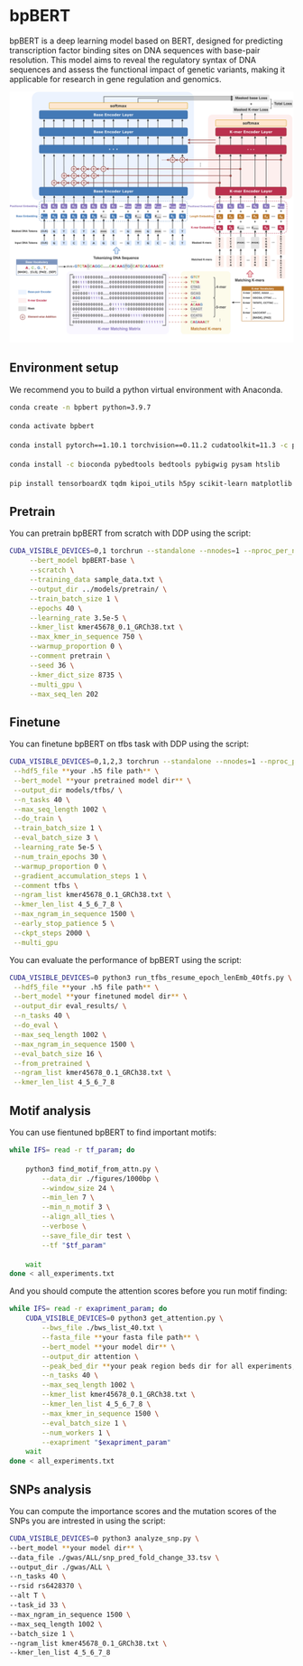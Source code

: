 # bpBERT

bpBERT is a deep learning model based on BERT, designed for predicting transcription factor binding sites on DNA sequences with base-pair resolution. This model aims to reveal the regulatory syntax of DNA sequences and assess the functional impact of genetic variants, making it applicable for research in gene regulation and genomics.

![bpBERT Model Architecture](docs/fig1_bpBERT-overview.png)

## Environment setup
We recommend you to build a python virtual environment with Anaconda. 
```bash
conda create -n bpbert python=3.9.7

conda activate bpbert

conda install pytorch==1.10.1 torchvision==0.11.2 cudatoolkit=11.3 -c pytorch -c conda-forge

conda install -c bioconda pybedtools bedtools pybigwig pysam htslib

pip install tensorboardX tqdm kipoi_utils h5py scikit-learn matplotlib boto3 requests numpy==1.22.4
```

## Pretrain
You can pretrain bpBERT from scratch with DDP using the script:
```bash
CUDA_VISIBLE_DEVICES=0,1 torchrun --standalone --nnodes=1 --nproc_per_node=2 run_pretrain_online.py \
     --bert_model bpBERT-base \
     --scratch \
     --training_data sample_data.txt \
     --output_dir ../models/pretrain/ \
     --train_batch_size 1 \
     --epochs 40 \
     --learning_rate 3.5e-5 \
     --kmer_list kmer45678_0.1_GRCh38.txt \
     --max_kmer_in_sequence 750 \
     --warmup_proportion 0 \
     --comment pretrain \
     --seed 36 \
     --kmer_dict_size 8735 \
     --multi_gpu \
     --max_seq_len 202 
```

## Finetune
You can finetune bpBERT on tfbs task with DDP using the script:
```bash
CUDA_VISIBLE_DEVICES=0,1,2,3 torchrun --standalone --nnodes=1 --nproc_per_node=4 run_tfbs.py \
 --hdf5_file **your .h5 file path** \
 --bert_model **your pretrained model dir** \
 --output_dir models/tfbs/ \
 --n_tasks 40 \
 --max_seq_length 1002 \
 --do_train \
 --train_batch_size 1 \
 --eval_batch_size 3 \
 --learning_rate 5e-5 \
 --num_train_epochs 30 \
 --warmup_proportion 0 \
 --gradient_accumulation_steps 1 \
 --comment tfbs \
 --ngram_list kmer45678_0.1_GRCh38.txt \
 --kmer_len_list 4_5_6_7_8 \
 --max_ngram_in_sequence 1500 \
 --early_stop_patience 5 \
 --ckpt_steps 2000 \
 --multi_gpu
```

You can evaluate the performance of bpBERT using the script:
```bash
CUDA_VISIBLE_DEVICES=0 python3 run_tfbs_resume_epoch_lenEmb_40tfs.py \
 --hdf5_file **your .h5 file path** \
 --bert_model **your finetuned model dir** \
 --output_dir eval_results/ \
 --n_tasks 40 \
 --do_eval \
 --max_seq_length 1002 \
 --max_ngram_in_sequence 1500 \
 --eval_batch_size 16 \
 --from_pretrained \
 --ngram_list kmer45678_0.1_GRCh38.txt \
 --kmer_len_list 4_5_6_7_8
 ```

## Motif analysis
You can use fientuned bpBERT to find important motifs:
```bash
while IFS= read -r tf_param; do

    python3 find_motif_from_attn.py \
        --data_dir ./figures/1000bp \
        --window_size 24 \
        --min_len 7 \
        --min_n_motif 3 \
        --align_all_ties \
        --verbose \
        --save_file_dir test \
        --tf "$tf_param"

    wait
done < all_experiments.txt
```

And you should compute the attention scores before you run motif finding:
```bash
while IFS= read -r exapriment_param; do
    CUDA_VISIBLE_DEVICES=0 python3 get_attention.py \
        --bws_file ./bws_list_40.txt \
        --fasta_file **your fasta file path** \
        --bert_model **your model dir** \
        --output_dir attention \
        --peak_bed_dir **your peak region beds dir for all experiments, can get from ../bpBERT/intervals.py** \
        --n_tasks 40 \
        --max_seq_length 1002 \
        --kmer_list kmer45678_0.1_GRCh38.txt \
        --kmer_len_list 4_5_6_7_8 \
        --max_kmer_in_sequence 1500 \
        --eval_batch_size 1 \
        --num_workers 1 \
        --exapriment "$exapriment_param"
    wait
done < all_experiments.txt
```

## SNPs analysis
You can compute the importance scores and the mutation scores of the SNPs you are intrested in using the script:
```bash
CUDA_VISIBLE_DEVICES=0 python3 analyze_snp.py \
--bert_model **your model dir** \
--data_file ./gwas/ALL/snp_pred_fold_change_33.tsv \
--output_dir ./gwas/ALL \
--n_tasks 40 \
--rsid rs6428370 \
--alt T \
--task_id 33 \
--max_ngram_in_sequence 1500 \
--max_seq_length 1002 \
--batch_size 1 \
--ngram_list kmer45678_0.1_GRCh38.txt \
--kmer_len_list 4_5_6_7_8
```

